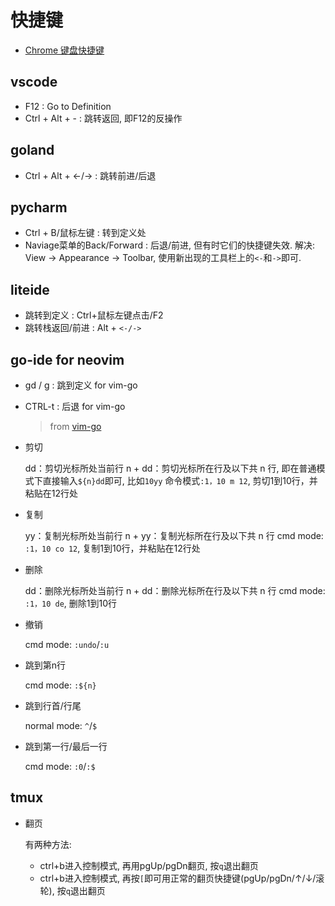 # 快捷键
- [Chrome 键盘快捷键](https://support.google.com/chrome/answer/157179?hl=zh-Hans)

## vscode
- F12 : Go to Definition
- Ctrl + Alt + - : 跳转返回, 即F12的反操作

## goland
- Ctrl + Alt + <-/-> : 跳转前进/后退

## pycharm
- Ctrl + B/鼠标左键 :  转到定义处
- Naviage菜单的Back/Forward : 后退/前进, 但有时它们的快捷键失效. 解决: View -> Appearance -> Toolbar, 使用新出现的工具栏上的`<-`和`->`即可.

## liteide
- 跳转到定义 : Ctrl+鼠标左键点击/F2
- 跳转栈返回/前进 : Alt + `<-/->`

## go-ide for neovim
- gd / g<C-LeftMouse> : 跳到定义 for vim-go
- CTRL-t : 后退 for vim-go

  > from [vim-go](https://github.com/fatih/vim-go/blob/master/doc/vim-go.txt)
- 剪切

  dd：剪切光标所处当前行
  n + dd：剪切光标所在行及以下共 n 行, 即在普通模式下直接输入`${n}dd`即可, 比如`10yy`
  命令模式`:1，10 m 12`, 剪切1到10行，并粘贴在12行处
- 复制

  yy：复制光标所处当前行
  n + yy：复制光标所在行及以下共 n 行
  cmd mode: `:1，10 co 12`, 复制1到10行，并粘贴在12行处
- 删除

  dd：删除光标所处当前行
  n + dd：删除光标所在行及以下共 n 行
  cmd mode: `:1，10 de`, 删除1到10行
- 撤销

  cmd mode: `:undo`/`:u`
- 跳到第n行

  cmd mode: `:${n}`
- 跳到行首/行尾

  normal mode: `^`/`$`
- 跳到第一行/最后一行

  cmd mode: `:0`/`:$`

## tmux
- 翻页

  有两种方法:
  - ctrl+b进入控制模式, 再用pgUp/pgDn翻页, 按`q`退出翻页
  - ctrl+b进入控制模式, 再按`[`即可用正常的翻页快捷键(pgUp/pgDn/↑/↓/滚轮), 按`q`退出翻页